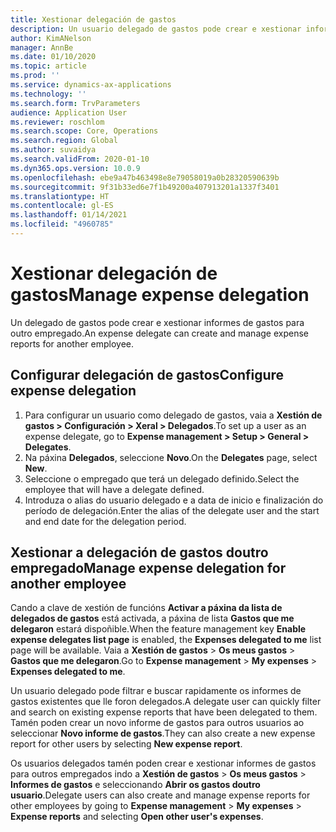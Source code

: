 ```yaml
---
title: Xestionar delegación de gastos
description: Un usuario delegado de gastos pode crear e xestionar informes de gastos para outro empregado da organización.
author: KimANelson
manager: AnnBe
ms.date: 01/10/2020
ms.topic: article
ms.prod: ''
ms.service: dynamics-ax-applications
ms.technology: ''
ms.search.form: TrvParameters
audience: Application User
ms.reviewer: roschlom
ms.search.scope: Core, Operations
ms.search.region: Global
ms.author: suvaidya
ms.search.validFrom: 2020-01-10
ms.dyn365.ops.version: 10.0.9
ms.openlocfilehash: ebe9a47b463498e8e79058019a0b28320590639b
ms.sourcegitcommit: 9f31b33ed6e7f1b49200a407913201a1337f3401
ms.translationtype: HT
ms.contentlocale: gl-ES
ms.lasthandoff: 01/14/2021
ms.locfileid: "4960785"
---
```

# <a name="manage-expense-delegation"></a><span data-ttu-id="6b951-103">Xestionar delegación de gastos</span><span class="sxs-lookup"><span data-stu-id="6b951-103">Manage expense delegation</span></span>

<span data-ttu-id="6b951-104">Un delegado de gastos pode crear e xestionar informes de gastos para outro empregado.</span><span class="sxs-lookup"><span data-stu-id="6b951-104">An expense delegate can create and manage expense reports for another employee.</span></span>

## <a name="configure-expense-delegation"></a><span data-ttu-id="6b951-105">Configurar delegación de gastos</span><span class="sxs-lookup"><span data-stu-id="6b951-105">Configure expense delegation</span></span>

1. <span data-ttu-id="6b951-106">Para configurar un usuario como delegado de gastos, vaia a **Xestión de gastos > Configuración > Xeral > Delegados**.</span><span class="sxs-lookup"><span data-stu-id="6b951-106">To set up a user as an expense delegate, go to **Expense management > Setup > General > Delegates**.</span></span>
2. <span data-ttu-id="6b951-107">Na páxina **Delegados**, seleccione **Novo**.</span><span class="sxs-lookup"><span data-stu-id="6b951-107">On the **Delegates** page, select **New**.</span></span>
3. <span data-ttu-id="6b951-108">Seleccione o empregado que terá un delegado definido.</span><span class="sxs-lookup"><span data-stu-id="6b951-108">Select the employee that will have a delegate defined.</span></span> 
4. <span data-ttu-id="6b951-109">Introduza o alias do usuario delegado e a data de inicio e finalización do período de delegación.</span><span class="sxs-lookup"><span data-stu-id="6b951-109">Enter the alias of the delegate user and the start and end date for the delegation period.</span></span>

## <a name="manage-expense-delegation-for-another-employee"></a><span data-ttu-id="6b951-110">Xestionar a delegación de gastos doutro empregado</span><span class="sxs-lookup"><span data-stu-id="6b951-110">Manage expense delegation for another employee</span></span>

<span data-ttu-id="6b951-111">Cando a clave de xestión de funcións **Activar a páxina da lista de delegados de gastos** está activada, a páxina de lista **Gastos que me delegaron** estará dispoñible.</span><span class="sxs-lookup"><span data-stu-id="6b951-111">When the feature management key **Enable expense delegates list page** is enabled, the **Expenses delegated to me** list page will be available.</span></span> <span data-ttu-id="6b951-112">Vaia a **Xestión de gastos** > **Os meus gastos** > **Gastos que me delegaron**.</span><span class="sxs-lookup"><span data-stu-id="6b951-112">Go to **Expense management** > **My expenses** > **Expenses delegated to me**.</span></span>

<span data-ttu-id="6b951-113">Un usuario delegado pode filtrar e buscar rapidamente os informes de gastos existentes que lle foron delegados.</span><span class="sxs-lookup"><span data-stu-id="6b951-113">A delegate user can quickly filter and search on existing expense reports that have been delegated to them.</span></span> <span data-ttu-id="6b951-114">Tamén poden crear un novo informe de gastos para outros usuarios ao seleccionar **Novo informe de gastos**.</span><span class="sxs-lookup"><span data-stu-id="6b951-114">They can also create a new expense report for other users by selecting **New expense report**.</span></span>

<span data-ttu-id="6b951-115">Os usuarios delegados tamén poden crear e xestionar informes de gastos para outros empregados indo a **Xestión de gastos** > **Os meus gastos** > **Informes de gastos** e seleccionando **Abrir os gastos doutro usuario**.</span><span class="sxs-lookup"><span data-stu-id="6b951-115">Delegate users can also create and manage expense reports for other employees by going to **Expense management** > **My expenses** > **Expense reports** and selecting **Open other user's expenses**.</span></span>

